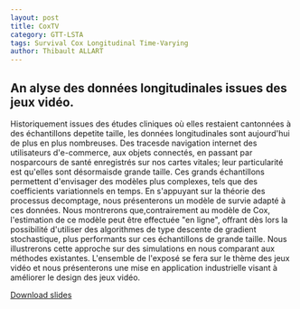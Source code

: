 ```yaml
---
layout: post
title: CoxTV
category: GTT-LSTA 
tags: Survival Cox Longitudinal Time-Varying
author: Thibault ALLART
---
```


## An alyse des données longitudinales issues des jeux vidéo.

Historiquement issues des études cliniques où elles restaient cantonnées à des échantillons depetite taille, les données longitudinales sont aujourd'hui de plus en plus nombreuses. Des tracesde navigation internet des utilisateurs d'e-commerce, aux objets connectés, en passant par nosparcours de santé enregistrés sur nos cartes vitales; leur particularité est qu'elles sont désormaisde grande taille. Ces grands échantillons permettent d'envisager des modèles plus complexes, tels que des coefficients variationnels en temps. En s'appuyant sur la théorie des processus decomptage, nous présenterons un modèle de survie adapté à ces données. Nous montrerons que,contrairement au modèle de Cox, l'estimation de ce modèle peut être effectuée "en ligne", offrant dès lors la possibilité d'utiliser des algorithmes de type descente de gradient stochastique, plus performants sur ces échantillons de grande taille. Nous illustrerons cette approche sur des simulations en nous comparant aux méthodes existantes. L'ensemble de l'exposé se fera sur le thème des jeux vidéo et nous présenterons une mise en application industrielle visant à améliorer le design des jeux vidéo.

[Download slides](https://gttlsta.github.io/public/pdf/Thibault_Allart_2017_Analyse_de_donnees_longitudinales_YSP.pdf)
